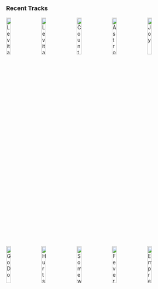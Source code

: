 ### Recent Tracks
[<img src='https://lastfm.freetls.fastly.net/i/u/300x300/cc5b026708617aca94c4c5854f906bab.jpg' width='16%' height='16%' alt='Levitating'>](https://www.last.fm/music/dua%2blipa/_/levitating)&nbsp;&nbsp;&nbsp;&nbsp;[<img src='https://lastfm.freetls.fastly.net/i/u/300x300/cc5b026708617aca94c4c5854f906bab.jpg' width='16%' height='16%' alt='Levitating'>](https://www.last.fm/music/dua%2blipa/_/levitating)&nbsp;&nbsp;&nbsp;&nbsp;[<img src='https://lastfm.freetls.fastly.net/i/u/300x300/1d4e36b2833aa27b0adb885c0b136120.jpg' width='16%' height='16%' alt='Count On Me'>](https://www.last.fm/music/the%2blone%2bbellow/_/count%2bon%2bme)&nbsp;&nbsp;&nbsp;&nbsp;[<img src='https://lastfm.freetls.fastly.net/i/u/300x300/8f9ce31fcc0228ecf72976e73b011d46.jpg' width='16%' height='16%' alt='Astronaut (Something About Your Love)'>](https://www.last.fm/music/mansionair/_/astronaut%2b%2528something%2babout%2byour%2blove%2529)&nbsp;&nbsp;&nbsp;&nbsp;[<img src='https://lastfm.freetls.fastly.net/i/u/300x300/f2fa65850b8c1feece8c6df203d1c659.jpg' width='16%' height='16%' alt='Joy'>](https://www.last.fm/music/bastille/_/joy)&nbsp;&nbsp;&nbsp;&nbsp;<br>[<img src='https://lastfm.freetls.fastly.net/i/u/300x300/86c391c68e164afa95f6975948d01fb2.png' width='16%' height='16%' alt='Go Do'>](https://www.last.fm/music/j%25c3%25b3nsi/_/go%2bdo)&nbsp;&nbsp;&nbsp;&nbsp;[<img src='https://lastfm.freetls.fastly.net/i/u/300x300/9d407328d2f34477b54a9817e7593b4a.png' width='16%' height='16%' alt='Hurts So Good'>](https://www.last.fm/music/john%2bmellencamp/_/hurts%2bso%2bgood)&nbsp;&nbsp;&nbsp;&nbsp;[<img src='https://lastfm.freetls.fastly.net/i/u/300x300/a21f1870c0fa7d12c9e608a5c376209a.jpg' width='16%' height='16%' alt='Somewhere on a Beach'>](https://www.last.fm/music/dierks%2bbentley/_/somewhere%2bon%2ba%2bbeach)&nbsp;&nbsp;&nbsp;&nbsp;[<img src='https://lastfm.freetls.fastly.net/i/u/300x300/879ba5685a3d479cc7fbf27c5d8ea250.png' width='16%' height='16%' alt='Fever'>](https://www.last.fm/music/the%2bblack%2bkeys/_/fever)&nbsp;&nbsp;&nbsp;&nbsp;[<img src='https://lastfm.freetls.fastly.net/i/u/300x300/dcce447f6117a8798425c8ea40bfeb5c.jpg' width='16%' height='16%' alt='Empress'>](https://www.last.fm/music/morningsiders/_/empress)&nbsp;&nbsp;&nbsp;&nbsp;<br>